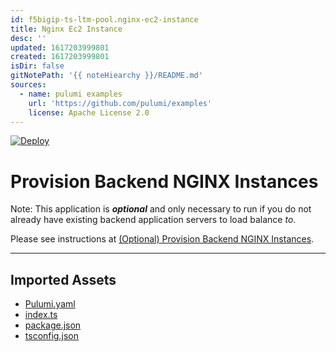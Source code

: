 ```yaml
---
id: f5bigip-ts-ltm-pool.nginx-ec2-instance
title: Nginx Ec2 Instance
desc: ''
updated: 1617203999801
created: 1617203999801
isDir: false
gitNotePath: '{{ noteHiearchy }}/README.md'
sources:
  - name: pulumi examples
    url: 'https://github.com/pulumi/examples'
    license: Apache License 2.0
---
```

[![Deploy](https://get.pulumi.com/new/button.svg)](https://app.pulumi.com/new?template=https://github.com/pulumi/examples/tree/master/f5bigip-ts-ltm-pool/nginx-ec2-instance/)

# Provision Backend NGINX Instances

Note: This application is **_optional_** and only necessary to run if you do not already have existing
backend application servers to load balance _to_.

Please see instructions at [(Optional) Provision Backend NGINX Instances](../README.md#optional-provision-backend-nginx-instances).

* * *

## Imported Assets

- [Pulumi.yaml](/assets/pulumi.yaml)
- [index.ts](/assets/index.ts)
- [package.json](/assets/package.json)
- [tsconfig.json](/assets/tsconfig.json)

